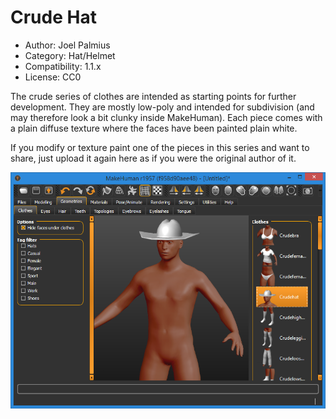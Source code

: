 # Crude Hat

* Author: Joel Palmius
* Category: Hat/Helmet
* Compatibility: 1.1.x
* License: CC0

The crude series of clothes are intended as starting points for further development. They are mostly low-poly and intended for subdivision (and may therefore look a bit clunky inside MakeHuman). Each piece comes with a plain diffuse texture where the faces have been painted plain white.

If you modify or texture paint one of the pieces in this series and want to share, just upload it again here as if you were the original author of it.

![Example](crudehat-screenshot.PNG)

